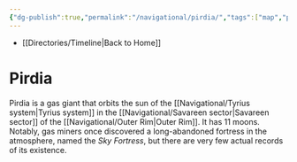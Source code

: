 ```yaml
---
{"dg-publish":true,"permalink":"/navigational/pirdia/","tags":["map","planet","savareen","outerrim","tyrius"],"dgHomeLink":false}
---
```


- [[Directories/Timeline\|Back to Home]]

# Pirdia
Pirdia is a gas giant that orbits the sun of the [[Navigational/Tyrius system\|Tyrius system]] in the [[Navigational/Savareen sector\|Savareen sector]] of the [[Navigational/Outer Rim\|Outer Rim]]. It has 11 moons. Notably, gas miners once discovered a long-abandoned fortress in the atmosphere, named the *Sky Fortress*, but there are very few actual records of its existence. 